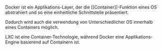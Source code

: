 Docker ist ein Applikations-Layer, der die [[Container]]-Funktion eines OS abstrahiert und so eine einheitliche Schnittstelle präsentiert.

Dadurch wird auch die verwendung von Unterschiedlicher OS innerhalb eines Containers möglich.

LXC ist eine Container-Technologie, während Docker eine Applikations-Engine basierend auf Containern ist.